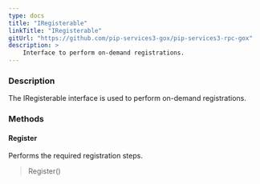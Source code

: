 ```yaml
---
type: docs
title: "IRegisterable"
linkTitle: "IRegisterable"
gitUrl: "https://github.com/pip-services3-gox/pip-services3-rpc-gox"
description: >
    Interface to perform on-demand registrations.
---
```


### Description

The IRegisterable interface is used to perform on-demand registrations.

### Methods

#### Register
Performs the required registration steps.

> Register()


